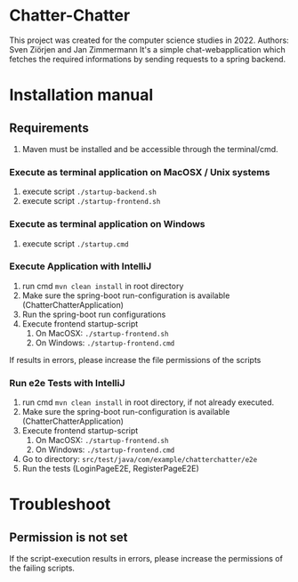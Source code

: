 # Chatter-Chatter

This project was created for the computer science studies in 2022. Authors: Sven Ziörjen and Jan Zimmermann
It's a simple chat-webapplication which fetches the required informations by sending requests to a spring backend.    

# Installation manual

## Requirements

1. Maven must be installed and be accessible through the terminal/cmd.

### Execute as terminal application on MacOSX / Unix systems

1. execute script ```./startup-backend.sh```
2. execute script ```./startup-frontend.sh```

### Execute as terminal application on Windows

1. execute script ```./startup.cmd```

### Execute Application with IntelliJ

1. run cmd ```mvn clean install``` in root directory
2. Make sure the spring-boot run-configuration is available (ChatterChatterApplication)
3. Run the spring-boot run configurations
4. Execute frontend startup-script
    1. On MacOSX: ```./startup-frontend.sh```
    2. On Windows: ```./startup-frontend.cmd```

If results in errors, please increase the file permissions of the scripts

### Run e2e Tests with IntelliJ

1. run cmd ```mvn clean install``` in root directory, if not already executed.
2. Make sure the spring-boot run-configuration is available (ChatterChatterApplication)
3. Execute frontend startup-script
    1. On MacOSX: ```./startup-frontend.sh```
    2. On Windows: ```./startup-frontend.cmd```
4. Go to directory: ```src/test/java/com/example/chatterchatter/e2e```
5. Run the tests (LoginPageE2E, RegisterPageE2E)

# Troubleshoot

## Permission is not set

If the script-execution results in errors, please increase the permissions of the failing scripts.




